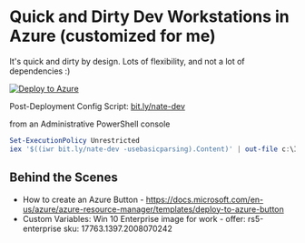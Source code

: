 # Quick and Dirty Dev Workstations in Azure (customized for me)

It's quick and dirty by design. Lots of flexibility, and not a lot of dependencies :) 

[![Deploy to Azure](https://aka.ms/deploytoazurebutton)](https://portal.azure.com/#create/Microsoft.Template/uri/https%3A%2F%2Fraw.githubusercontent.com%2Fudubnate%2Fdev-workstation%2Fmaster%2Fazuredeploy.json)

Post-Deployment Config Script: [bit.ly/nate-dev](https://bit.ly/nate-dev)

from an Administrative PowerShell console
``` powershell
Set-ExecutionPolicy Unrestricted
iex '$((iwr bit.ly/nate-dev -usebasicparsing).Content)' | out-file c:\Initialize.ps1; c:\initialize.ps1 -UACNoConsent 
```

## Behind the Scenes

- How to create an Azure Button - https://docs.microsoft.com/en-us/azure/azure-resource-manager/templates/deploy-to-azure-button
- Custom Variables: Win 10 Enterprise image for work - offer: rs5-enterprise sku: 17763.1397.2008070242